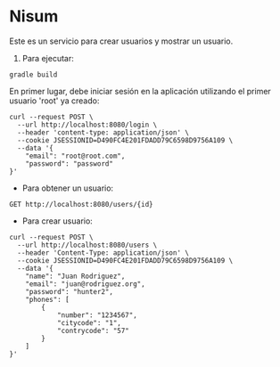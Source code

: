 # Nisum

Este es un servicio para crear usuarios y mostrar un usuario.

1) Para ejecutar:

```
gradle build
```

En primer lugar, debe iniciar sesión en la aplicación utilizando el primer usuario 'root' ya creado: 

```
curl --request POST \
  --url http://localhost:8080/login \
  --header 'content-type: application/json' \
  --cookie JSESSIONID=D490FC4E201FDADD79C6598D9756A109 \
  --data '{
    "email": "root@root.com",
    "password": "password"
}'
```


* Para obtener un usuario:

```
GET http://localhost:8080/users/{id}
```

* Para crear usuario:

```
curl --request POST \
  --url http://localhost:8080/users \
  --header 'Content-Type: application/json' \
  --cookie JSESSIONID=D490FC4E201FDADD79C6598D9756A109 \
  --data '{
	"name": "Juan Rodriguez",
	"email": "juan@rodriguez.org",
	"password": "hunter2",
	"phones": [
		{
			"number": "1234567",
			"citycode": "1",
			"contrycode": "57"
		}
	]
}'
```
